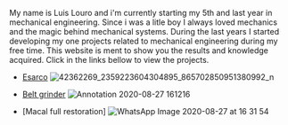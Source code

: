 My name is Luis Louro and i'm currently starting my 5th and last year in mechanical engineering. Since i was a litle boy I always loved mechanics and the magic behind mechanical systems. During the last years I started developing my one projects related to mechanical engineering during my free time. This website is ment to show you the results and knowledge acquired.
Click in the links bellow to view the projects.
- [Esarco](https://luislouroo.github.io/esarco)
![42362269_2359223604304895_865702850951380992_n](https://user-images.githubusercontent.com/70322978/91449586-310c6380-e873-11ea-9348-68386c86c494.jpg)

- [Belt grinder](https://luislouroo.github.io/beltgrinder)
![Annotation 2020-08-27 161216](https://user-images.githubusercontent.com/70322978/91460760-1b516b00-e880-11ea-94ea-6bd878deed5d.jpg)

- [Macal full restoration]
![WhatsApp Image 2020-08-27 at 16 31 54](https://user-images.githubusercontent.com/70322978/91463645-8cdee880-e883-11ea-8032-339d086a9eaa.jpeg)
